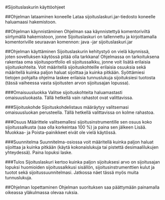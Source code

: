 #Sijoituslaskurin käyttöohjeet

##Ohjelman lataaminen koneelle
Lataa sijoituslaskuri.jar-tiedosto koneelle haluamaasi hakemistoon.

##Ohjelman käynnistäminen
Ohjelman saa käynnistettyä komentoriviltä siirtymällä hakemistoon, jonne Sijoituslaskuri on tallennettu ja kirjoittamalla komentoriville seuraavan komennon: java -jar sijoituslaskuri.jar

##Ohjelman käyttäminen
Sijoituslaskurin kehitystyö on vielä käynnissä, joten sovelluksen käytössä pitää olla tarkkana!
Ohjelmassa on tarkoituksena rakentaa oma sijoitusportfolio eli sijoitussalkku, jonne voit lisätä erilaisia sijoituskohteita. Voit määritellä sijoituskohteille erilaisia osuuksia sekä määritellä kuinka paljon haluat sijoittaa ja kuinka pitkään. Syöttämiesi tietojen pohjalta ohjelma laskee erilaisia tunnuslukuja sijoituksiesi tuotosta (tässä vaiheessa vasta sijoitusten arvon sijoitusajan lopussa).

###Omaisuusluokka
Valitse sijoituskohteita haluamastasti omaisuusluokasta. Tällä hetkellä vain rahastot ovat valittavissa.

###Sijoituskohde
Sijoituskohdelistaus määräytyy valitsemasi omaisuusluokan perusteella. Tällä hetkellä valittavissa on kolme rahastoa.

###Osuus
Määrittele valitsemallesi sijoitusinstrumentille sen osuus koko sijoitussalkusta (saa olla korkeintaa 100 %) ja paina sen jälkeen Lisää. Muokkaa- ja Poista-painikkeet eivät ole vielä käytössä.

###Suunnitelma
Suunnitelma-osiossa voit määritellä kuinka paljon haluat sijoittaa ja kuinka pitkään (käytä kokonaislukuja tai pistettä desimaalilukujen yhteydessä). Paina lopuksi laske.

###Tulos
Sijoituslaskuri kertoo kuinka paljon sijoituksesi arvo on sijoitusajan lopuksi huomioiden sijoitussalkkusi sisällön, sijoitusinstrumenttien kulut ja tuotot sekä sijoitussuunnitelmasi. Jatkossa näet tässä myös muita tunnuslukuja.

##Ohjelman lopettaminen
Ohjelman suorituksen saa päättymään painamalla oikeassa yläkulmassa olevaa ruksia.
